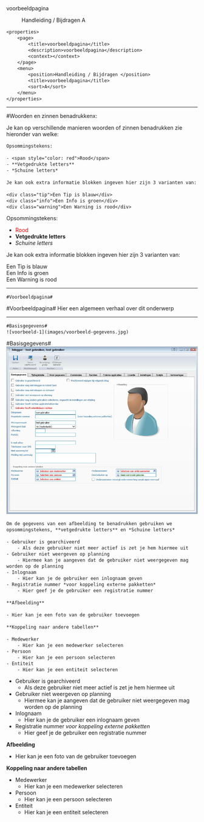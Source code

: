 <properties>
	<page>
		<title>voorbeeldpagina</title>
		<description>voorbeeldpagina</description>
		<context></context>
	</page>
	<menu>
		<position>Handleiding / Bijdragen </position>
		<title>voorbeeldpagina</title>
		<sort>A</sort>
	</menu>
</properties>

    <properties>
    	<page>
    		<title>voorbeeldpagina</title>
    		<description>voorbeeldpagina</description>
    		<context></context>
    	</page>
    	<menu>
    		<position>Handleiding / Bijdragen </position>
    		<title>voorbeeldpagina</title>
    		<sort>A</sort>
    	</menu>
    </properties>

----------

#Woorden en zinnen benadrukkenx:

Je kan op verschillende manieren woorden of zinnen benadrukken zie hieronder van welke:

    Opsommingstekens:
    
    - <span style="color: red">Rood</span>
    - **Vetgedrukte letters**
    - *Schuine letters*
    
    Je kan ook extra informatie blokken ingeven hier zijn 3 varianten van:
    
    <div class="tip">Een Tip is blauw</div>
    <div class="info">Een Info is groen</div>
    <div class="warning">Een Warning is rood</div>

Opsommingstekens:

- <span style="color: red">Rood</span>
- **Vetgedrukte letters**
- *Schuine letters*

Je kan ook extra informatie blokken ingeven hier zijn 3 varianten van:

<div class="tip">Een Tip is blauw</div>
<div class="info">Een Info is groen</div>
<div class="warning">Een Warning is rood</div>


----------




    #Voorbeeldpagina#

#Voorbeeldpagina#
Hier een algemeen verhaal over dit onderwerp

----------

    #Basisgegevens#
    ![voorbeeld-1](images/voorbeeld-gegevens.jpg)
#Basisgegevens#
![voorbeeld-1](images/voorbeeld-gegevens.jpg)

    Om de gegevens van een afbeelding te benadrukken gebruiken we opsommingstekens, **vetgedrukte letters** en *Schuine letters*
    
    - Gebruiker is gearchiveerd
	    - Als deze gebruiker niet meer actief is zet je hem hiermee uit
    - Gebruiker niet weergeven op planning
	    - Hiermee kan je aangeven dat de gebruiker niet weergegeven mag worden op de planning
	- Inlognaam
		- Hier kan je de gebruiker een inlognaam geven
	- Registratie nummer *voor koppeling externe pakketten*
		- Hier geef je de gebruiker een registratie nummer
		
    **Afbeelding**

	- Hier kan je een foto van de gebruiker toevoegen

	**Koppeling naar andere tabellen**

	- Medewerker
		- Hier kan je een medewerker selecteren
	- Persoon
		- Hier kan je een persoon selecteren
	- Entiteit
		- Hier kan je een entiteit selecteren

- Gebruiker is gearchiveerd
	- Als deze gebruiker niet meer actief is zet je hem hiermee uit
- Gebruiker niet weergeven op planning
	- Hiermee kan je aangeven dat de gebruiker niet weergegeven mag worden op de planning
- Inlognaam
	- Hier kan je de gebruiker een inlognaam geven
- Registratie nummer *voor koppeling externe pakketten*
	- Hier geef je de gebruiker een registratie nummer

**Afbeelding**

- Hier kan je een foto van de gebruiker toevoegen

**Koppeling naar andere tabellen**

- Medewerker
	- Hier kan je een medewerker selecteren
- Persoon
	- Hier kan je een persoon selecteren
- Entiteit
	- Hier kan je een entiteit selecteren

